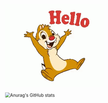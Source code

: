 
<img src = "https://github.com/PavelVNazarov/PavelVNazarov/blob/main/hello-hi.gif" alt="The unlimited" width = "320"> 


![Anurag's GitHub stats](https://github-readme-stats.vercel.app/api?username=PavelVNazarov&show_icons=true&theme=radical)
